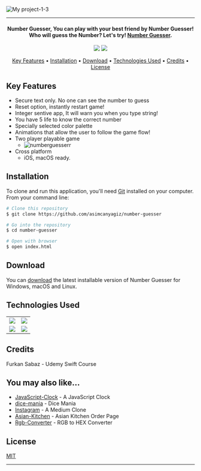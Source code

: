 ![My project-1-3](https://user-images.githubusercontent.com/89473605/183894690-c4d8650a-e9ab-4c3a-9289-6ceb8779e8d6.png)


<hr>
<h4 align="center">Number Guesser, You can play with your best friend by Number Guesser! Who will guess the Number? Let's try! <a href="https://github.com/asimcanyagiz/number-guesser" target="_blank">Number Guesser</a>.</h4>

<p align="center">
  <img src="https://img.shields.io/github/commit-activity/y/asimcanyagiz/number-guesser">
  <img src="https://img.shields.io/github/license/asimcanyagiz/number-guesser">
</p>

<p align="center">
  <a href="#key-features">Key Features</a> •
  <a href="#installation">Installation</a> •
  <a href="#download">Download</a> •
  <a href="#technologies-used">Technologies Used</a> •
  <a href="#credits">Credits</a> •
  <a href="#license">License</a>
</p>

## Key Features

* Secure text only. No one can see the number to guess
* Reset option, instantly restart game!
* Integer sentive app, It will warn you when you type string!
* You have 5 life to know the correct number
* Specially selected color palette
* Animations that allow the user to follow the game flow!
* Two player playable game
  - ![numberguesserr](https://user-images.githubusercontent.com/89473605/183895560-9598d5e0-0686-4999-af64-aa8d80ca0c46.gif)
* Cross platform
  - iOS, macOS ready.

## Installation

To clone and run this application, you'll need [Git](https://git-scm.com) installed on your computer. From your command line:

```bash
# Clone this repository
$ git clone https://github.com/asimcanyagiz/number-guesser

# Go into the repository
$ cd number-guesser

# Open with browser
$ open index.html
```


## Download

You can [download](https://github.com/asimcanyagiz/number-guesser) the latest installable version of Number Guesser for Windows, macOS and Linux.

## Technologies Used

<table style"float:right;">
  <tr>
    <td><img src="https://img.shields.io/badge/Swift-FA7343?style=for-the-badge&logo=swift&logoColor=white"/></td>
    <td><img src="https://img.shields.io/badge/Xcode-007ACC?style=for-the-badge&logo=Xcode&logoColor=white"></td>
  </tr>
  <tr>
    <td><img src="https://img.shields.io/badge/GitHub-100000?style=for-the-badge&logo=github&logoColor=white"/></td>
    <td><img src="https://img.shields.io/badge/GIT-E44C30?style=for-the-badge&logo=git&logoColor=white"/></td>
  </tr>
</table>

## Credits

Furkan Sabaz - Udemy Swift Course

## You may also like...

- [JavaScript-Clock](https://github.com/asimcanyagiz/JavaScript-Clock) - A JavaScript Clock
- [dice-mania](https://github.com/asimcanyagiz/dice-mania) - Dice Mania
- [Instagram](https://github.com/asimcanyagiz/linkedinclone) - A Medium Clone
- [Asian-Kitchen](https://github.com/asimcanyagiz/asian-kitchen) - Asian Kitchen Order Page
- [Rgb-Converter](https://github.com/asimcanyagiz/RGB-Converter) - RGB to HEX Converter

## License

[MIT](https://choosealicense.com/licenses/mit)

---

